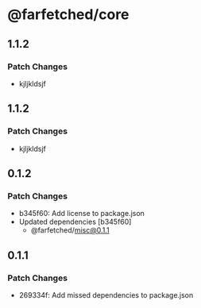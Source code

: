 # @farfetched/core

## 1.1.2

### Patch Changes

- kjljkldsjf

## 1.1.2

### Patch Changes

- kjljkldsjf

## 0.1.2

### Patch Changes

- b345f60: Add license to package.json
- Updated dependencies [b345f60]
  - @farfetched/misc@0.1.1

## 0.1.1

### Patch Changes

- 269334f: Add missed dependencies to package.json
